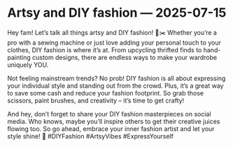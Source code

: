 # Artsy and DIY fashion — 2025-07-15

Hey fam! Let’s talk all things artsy and DIY fashion! 🎨✂️ Whether you’re a pro with a sewing machine or just love adding your personal touch to your clothes, DIY fashion is where it’s at. From upcycling thrifted finds to hand-painting custom designs, there are endless ways to make your wardrobe uniquely YOU.

Not feeling mainstream trends? No prob! DIY fashion is all about expressing your individual style and standing out from the crowd. Plus, it’s a great way to save some cash and reduce your fashion footprint. So grab those scissors, paint brushes, and creativity – it’s time to get crafty!

And hey, don’t forget to share your DIY fashion masterpieces on social media. Who knows, maybe you’ll inspire others to get their creative juices flowing too. So go ahead, embrace your inner fashion artist and let your style shine! 🌟 #DIYFashion #ArtsyVibes #ExpressYourself
